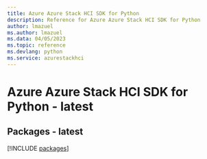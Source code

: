 ```yaml
---
title: Azure Azure Stack HCI SDK for Python
description: Reference for Azure Azure Stack HCI SDK for Python
author: lmazuel
ms.author: lmazuel
ms.data: 04/05/2023
ms.topic: reference
ms.devlang: python
ms.service: azurestackhci
---
```

# Azure Azure Stack HCI SDK for Python - latest
## Packages - latest
[!INCLUDE [packages](azure-stack-hci-index.md)]